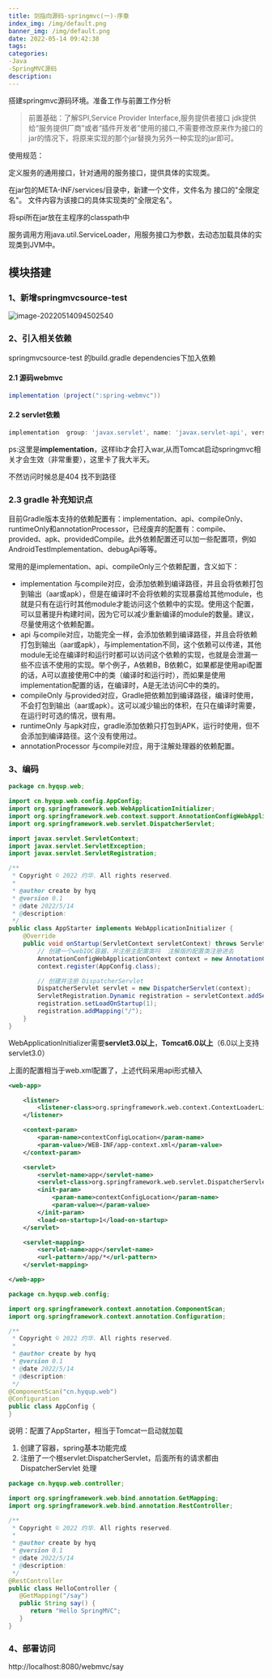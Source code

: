```yaml
---
title: 剑指向源码-springmvc(一)-序章
index_img: /img/default.png
banner_img: /img/default.png
date: 2022-05-14 09:42:38
tags:
categories:
-Java
-SpringMVC源码
description:
---
```


搭建springmvc源码环境。准备工作与前置工作分析

<!-- more -->

> 前置基础：了解SPI,Service Provider Interface,服务提供者接口 jdk提供给“服务提供厂商”或者“插件开发者”使用的接口,不需要修改原来作为接口的jar的情况下，将原来实现的那个jar替换为另外一种实现的jar即可。

使用规范：

定义服务的通用接口，针对通用的服务接口，提供具体的实现类。

在jar包的META-INF/services/目录中，新建一个文件，文件名为 接口的"全限定名"。 文件内容为该接口的具体实现类的"全限定名"。

将spi所在jar放在主程序的classpath中

服务调用方用java.util.ServiceLoader，用服务接口为参数，去动态加载具体的实现类到JVM中。

## 模块搭建

### 1、新增springmvcsource-test

![image-20220514094502540](https://file.hyqup.cn/img/image-20220514094502540.png)

### 2、引入相关依赖

springmvcsource-test 的build.gradle  dependencies下加入依赖

#### 2.1 源码webmvc

```groovy
implementation (project(":spring-webmvc"))
```

#### 2.2  servlet依赖

```groovy
implementation  group: 'javax.servlet', name: 'javax.servlet-api', version: '4.0.1'
```

ps:这里是**implementation**，这样lib才会打入war,从而Tomcat启动springmvc相关才会生效（非常重要），这里卡了我大半天。

不然访问时候总是404 找不到路径

### 2.3 gradle  补充知识点

目前Gradle版本支持的依赖配置有：implementation、api、compileOnly、runtimeOnly和annotationProcessor，已经废弃的配置有：compile、provided、apk、providedCompile。此外依赖配置还可以加一些配置项，例如AndroidTestImplementation、debugApi等等。

常用的是implementation、api、compileOnly三个依赖配置，含义如下：

- implementation
   与compile对应，会添加依赖到编译路径，并且会将依赖打包到输出（aar或apk），但是在编译时不会将依赖的实现暴露给其他module，也就是只有在运行时其他module才能访问这个依赖中的实现。使用这个配置，可以显著提升构建时间，因为它可以减少重新编译的module的数量。建议，尽量使用这个依赖配置。
- api
   与compile对应，功能完全一样，会添加依赖到编译路径，并且会将依赖打包到输出（aar或apk），与implementation不同，这个依赖可以传递，其他module无论在编译时和运行时都可以访问这个依赖的实现，也就是会泄漏一些不应该不使用的实现。举个例子，A依赖B，B依赖C，如果都是使用api配置的话，A可以直接使用C中的类（编译时和运行时），而如果是使用implementation配置的话，在编译时，A是无法访问C中的类的。
- compileOnly
   与provided对应，Gradle把依赖加到编译路径，编译时使用，不会打包到输出（aar或apk）。这可以减少输出的体积，在只在编译时需要，在运行时可选的情况，很有用。
- runtimeOnly
   与apk对应，gradle添加依赖只打包到APK，运行时使用，但不会添加到编译路径。这个没有使用过。
- annotationProcessor
   与compile对应，用于注解处理器的依赖配置。

### 3、编码

```java
package cn.hyqup.web;

import cn.hyqup.web.config.AppConfig;
import org.springframework.web.WebApplicationInitializer;
import org.springframework.web.context.support.AnnotationConfigWebApplicationContext;
import org.springframework.web.servlet.DispatcherServlet;

import javax.servlet.ServletContext;
import javax.servlet.ServletException;
import javax.servlet.ServletRegistration;

/**
 * Copyright © 2022 灼华. All rights reserved.
 *
 * @author create by hyq
 * @version 0.1
 * @date 2022/5/14
 * @description:
 */
public class AppStarter implements WebApplicationInitializer {
	@Override
	public void onStartup(ServletContext servletContext) throws ServletException {
		// 创建一个webIOC容器，并注册主配置类吗  注解版的配置类注册进去
		AnnotationConfigWebApplicationContext context = new AnnotationConfigWebApplicationContext();
		context.register(AppConfig.class);

		// 创建并注册 DispatcherServlet
		DispatcherServlet servlet = new DispatcherServlet(context);
		ServletRegistration.Dynamic registration = servletContext.addServlet("app", servlet);
		registration.setLoadOnStartup(1);
		registration.addMapping("/");
	}
}
```

WebApplicationInitializer需要**servlet3.0以上**，**Tomcat6.0以上**（6.0以上支持servlet3.0）

上面的配置相当于web.xml配置了，上述代码采用api形式植入

```xml
<web-app>

    <listener>
        <listener-class>org.springframework.web.context.ContextLoaderListener</listener-class>
    </listener>

    <context-param>
        <param-name>contextConfigLocation</param-name>
        <param-value>/WEB-INF/app-context.xml</param-value>
    </context-param>

    <servlet>
        <servlet-name>app</servlet-name>
        <servlet-class>org.springframework.web.servlet.DispatcherServlet</servlet-class>
        <init-param>
            <param-name>contextConfigLocation</param-name>
            <param-value></param-value>
        </init-param>
        <load-on-startup>1</load-on-startup>
    </servlet>

    <servlet-mapping>
        <servlet-name>app</servlet-name>
        <url-pattern>/app/*</url-pattern>
    </servlet-mapping>

</web-app>
```



```java
package cn.hyqup.web.config;

import org.springframework.context.annotation.ComponentScan;
import org.springframework.context.annotation.Configuration;

/**
 * Copyright © 2022 灼华. All rights reserved.
 *
 * @author create by hyq
 * @version 0.1
 * @date 2022/5/14
 * @description:
 */
@ComponentScan("cn.hyqup.web")
@Configuration
public class AppConfig {
}
```

说明：配置了AppStarter，相当于Tomcat一启动就加载

1. 创建了容器，spring基本功能完成
2. 注册了一个根servlet:DispatcherServlet，后面所有的请求都由 DispatcherServlet 处理

```java
package cn.hyqup.web.controller;

import org.springframework.web.bind.annotation.GetMapping;
import org.springframework.web.bind.annotation.RestController;

/**
 * Copyright © 2022 灼华. All rights reserved.
 *
 * @author create by hyq
 * @version 0.1
 * @date 2022/5/14
 * @description:
 */
@RestController
public class HelloController {
   @GetMapping("/say")
   public String say() {
      return "Hello SpringMVC";
   }
}
```

### 4、部署访问

http://localhost:8080/webmvc/say


